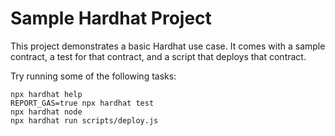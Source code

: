 # Sample Hardhat Project

This project demonstrates a basic Hardhat use case. It comes with a sample contract, a test for that contract, and a script that deploys that contract.

Try running some of the following tasks:

```shell
npx hardhat help
REPORT_GAS=true npx hardhat test
npx hardhat node
npx hardhat run scripts/deploy.js
```
